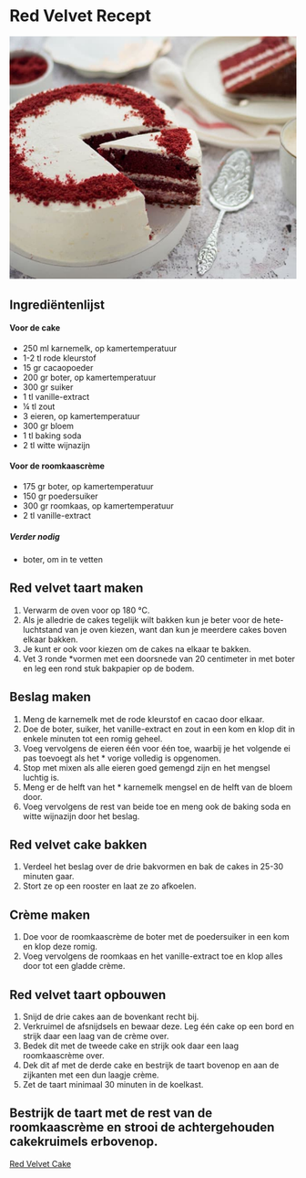 # Red Velvet Recept
![Red Velvet Cake](Red-Velvet-taart.png)

## Ingrediëntenlijst

#### Voor de cake
* 250 ml karnemelk, op kamertemperatuur  
* 1-2 tl rode kleurstof
* 15 gr cacaopoeder
* 200 gr boter, op kamertemperatuur
* 300 gr suiker
* 1 tl vanille-extract
* ¼ tl zout
* 3 eieren, op kamertemperatuur
* 300 gr bloem
* 1 tl baking soda
* 2 tl witte wijnazijn

#### Voor de roomkaascrème
* 175 gr boter, op kamertemperatuur
* 150 gr poedersuiker
* 300 gr roomkaas, op kamertemperatuur
* 2 tl vanille-extract
##### Verder nodig
* boter, om in te vetten

## Red velvet taart maken
1. Verwarm de oven voor op 180 °C. 
2. Als je alledrie de cakes tegelijk wilt bakken kun je beter voor de hete-luchtstand van je oven kiezen, want dan kun je meerdere cakes boven elkaar bakken. 
3. Je kunt er ook voor kiezen om de cakes na elkaar te bakken. 
4. Vet 3 ronde *vormen met een doorsnede van 20 centimeter in met boter en leg een rond stuk bakpapier op de bodem.

## Beslag maken
1. Meng de karnemelk met de rode kleurstof en cacao door elkaar. 
2. Doe de boter, suiker, het vanille-extract en zout in een kom en klop dit in enkele minuten tot een romig geheel. 
3. Voeg vervolgens de eieren één voor één toe, waarbij je het volgende ei pas toevoegt als het * vorige volledig is opgenomen. 
4. Stop met mixen als alle eieren goed gemengd zijn en het mengsel luchtig is. 
5. Meng er de helft van het * karnemelk mengsel en de helft van de bloem door. 
6. Voeg vervolgens de rest van beide toe en meng ook de baking soda en witte wijnazijn door het beslag.

## Red velvet cake bakken
1. Verdeel het beslag over de drie bakvormen en bak de cakes in 25-30 minuten gaar. 
2. Stort ze op een rooster en laat ze zo afkoelen.

## Crème maken
1. Doe voor de roomkaascrème de boter met de poedersuiker in een kom en klop deze romig. 
3. Voeg vervolgens de roomkaas en het vanille-extract toe en klop alles door tot een gladde crème.

## Red velvet taart opbouwen
1. Snijd de drie cakes aan de bovenkant recht bij. 
2. Verkruimel de afsnijdsels en bewaar deze. Leg één cake op een bord en strijk daar een laag van de crème over. 
3. Bedek dit met de tweede cake en strijk ook daar een laag roomkaascrème over. 
4. Dek dit af met de derde cake en bestrijk de taart bovenop en aan de zijkanten met een dun laagje crème. 
5. Zet de taart minimaal 30 minuten in de koelkast.

## Bestrijk de taart met de rest van de roomkaascrème en strooi de achtergehouden cakekruimels erbovenop.

[Red Velvet Cake](https://rutgerbakt.nl/taart-recepten/red-velvet-taart-bakken-recept/)